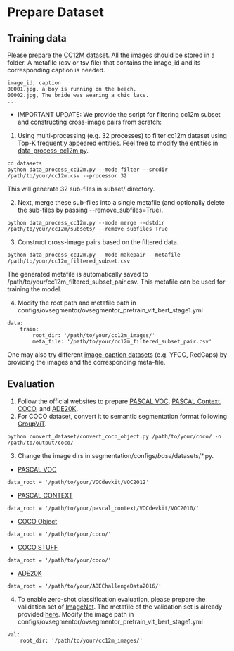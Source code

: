 # Prepare Dataset

## Training data
Please prepare the [CC12M dataset](https://github.com/google-research-datasets/conceptual-12m). All the images should be stored in a folder. A metafile (csv or tsv file) that contains the image_id and its corresponding caption is needed.
```shell
image_id, caption
00001.jpg, a boy is running on the beach,
00002.jpg, The bride was wearing a chic lace.
... 
```

- IMPORTANT UPDATE:
We provide the script for filtering cc12m subset and constructing cross-image pairs from scratch:

1. Using multi-processing (e.g. 32 processes) to filter cc12m dataset using Top-K frequently appeared entities. Feel free to modify the entities in [data_process_cc12m.py](../datasets/filter_cc12m_subset.py).
```shell 
cd datasets
python data_process_cc12m.py --mode filter --srcdir /path/to/your/cc12m.csv --processor 32
```
This will generate 32 sub-files in subset/ directory. 

2. Next, merge these sub-files into a single metafile (and optionally delete the sub-files by passing --remove_subfiles=True).
```shell
python data_process_cc12m.py --mode merge --dstdir /path/to/your/cc12m/subsets/ --remove_subfiles True
```

3. Construct cross-image pairs based on the filtered data. 
```shell
python data_process_cc12m.py --mode makepair --metafile /path/to/your/cc12m_filtered_subset.csv
```
The generated metafile is automatically saved to /path/to/your/cc12m_filtered_subset_pair.csv. This metafile can be used for training the model.

4. Modify the root path and metafile path in configs/ovsegmentor/ovsegmentor_pretrain_vit_bert_stage1.yml
```shell
data:
    train:
        root_dir: '/path/to/your/cc12m_images/'
        meta_file: '/path/to/your/cc12m_filtered_subset_pair.csv'
```


One may also try different [image-caption datasets](https://github.com/rom1504/img2dataset) (e.g. YFCC, RedCaps) by providing the images and the corresponding meta-file.

## Evaluation
1. Follow the official websites to prepare [PASCAL VOC](https://github.com/open-mmlab/mmsegmentation/blob/master/docs/en/dataset_prepare.md#pascal-voc), [PASCAL Context](https://github.com/open-mmlab/mmsegmentation/blob/master/docs/en/dataset_prepare.md#pascal-context), [COCO](https://github.com/open-mmlab/mmsegmentation/blob/master/docs/en/dataset_prepare.md#coco-stuff-164k), and [ADE20K](https://github.com/open-mmlab/mmsegmentation/blob/master/docs/en/dataset_prepare.md#ade20k).
2. For COCO dataset, convert it to semantic segmentation format following [GroupViT](https://github.com/NVlabs/GroupViT). 
```shell
python convert_dataset/convert_coco_object.py /path/to/your/coco/ -o /path/to/output/coco/
```
3. Change the image dirs in segmentation/configs/_base_/datasets/*.py.
- [PASCAL VOC](../segmentation/configs/_base_/datasets/pascal_voc12.py)
```shell
data_root = '/path/to/your/VOCdevkit/VOC2012'
```
- [PASCAL CONTEXT](../segmentation/configs/_base_/datasets/pascal_context.py)
```shell
data_root = '/path/to/your/pascal_context/VOCdevkit/VOC2010/'
```
- [COCO Object](../segmentation/configs/_base_/datasets/coco.py)
```shell
data_root = '/path/to/your/coco/'
```
- [COCO STUFF](../segmentation/configs/_base_/datasets/coco_stuff.py)
```shell
data_root = '/path/to/your/coco/'
```
- [ADE20K](../segmentation/configs/_base_/datasets/ade20k.py)
```shell
data_root = '/path/to/your/ADEChallengeData2016/'
```

4. To enable zero-shot classification evaluation, please prepare the validation set of [ImageNet](https://www.image-net.org/). The metafile of the validation set is already provided [here](../imagenet_info/val.csv). Modify the image path in configs/ovsegmentor/ovsegmentor_pretrain_vit_bert_stage1.yml
```shell
val:
    root_dir: '/path/to/your/cc12m_images/'
```